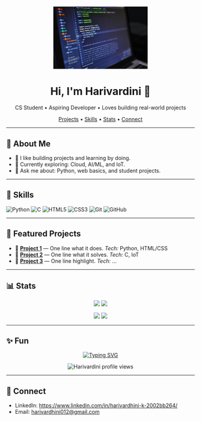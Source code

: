 <!-- PROFILE HEADER -->
<p align="center">
  <img src="https://raw.githubusercontent.com/Harivardini05/Harivardini05/main/banner.jpg" alt="Harivardini Banner" width="50%"/>
</p>

<h1 align="center">Hi, I'm Harivardini 👋</h1>
<p align="center">
  CS Student • Aspiring Developer • Loves building real-world projects
</p>

<!-- QUICK LINKS -->
<p align="center">
  <a href="https://github.com/Harivardini05?tab=repositories">Projects</a> •
  <a href="#-skills">Skills</a> •
  <a href="#-stats">Stats</a> •
  <a href="#-connect">Connect</a>
</p>

---

## 🚀 About Me
- 🔭 I like building projects and learning by doing.
- 🌱 Currently exploring: Cloud, AI/ML, and IoT.
- 💬 Ask me about: Python, web basics, and student projects.

---

## 🧰 Skills
![Python](https://img.shields.io/badge/Python-3776AB?style=for-the-badge&logo=python&logoColor=white)
![C](https://img.shields.io/badge/C-A8B9CC?style=for-the-badge&logo=c&logoColor=black)
![HTML5](https://img.shields.io/badge/HTML5-E34F26?style=for-the-badge&logo=html5&logoColor=white)
![CSS3](https://img.shields.io/badge/CSS3-1572B6?style=for-the-badge&logo=css3&logoColor=white)
![Git](https://img.shields.io/badge/Git-F05032?style=for-the-badge&logo=git&logoColor=white)
![GitHub](https://img.shields.io/badge/GitHub-181717?style=for-the-badge&logo=github&logoColor=white)

---

## 📌 Featured Projects
- 🔹 **[Project 1](https://github.com/Harivardini05/REPO1)** — One line what it does. *Tech:* Python, HTML/CSS  
- 🔹 **[Project 2](https://github.com/Harivardini05/REPO2)** — One line what it solves. *Tech:* C, IoT  
- 🔹 **[Project 3](https://github.com/Harivardini05/REPO3)** — One line highlight. *Tech:* …

---

## 📊 Stats
<p align="center">
  <img width="48%" src="https://github-readme-stats.vercel.app/api?username=Harivardini05&show_icons=true&include_all_commits=true&count_private=true&rank_icon=github&theme=radical" />
  <img width="48%" src="https://github-readme-stats.vercel.app/api/top-langs/?username=Harivardini05&layout=compact&langs_count=8&theme=radical" />
</p>

<p align="center">
  <img width="48%" src="https://github-readme-streak-stats.herokuapp.com/?user=Harivardini05&theme=radical" />
  <img width="48%" src="https://github-readme-activity-graph.vercel.app/graph?username=Harivardini05&theme=rogue" />
</p>

---

## ✨ Fun
<p align="center">
  <a href="https://git.io/typing-svg">
    <img src="https://readme-typing-svg.demolab.com?font=Fira+Code&pause=900&center=true&vCenter=true&random=false&width=440&lines=Welcome+to+my+GitHub!;I+love+building+useful+projects;Always+learning+and+sharing" alt="Typing SVG" />
  </a>
</p>

<p align="center">
  <img src="https://komarev.com/ghpvc/?username=Harivardini05&label=Profile%20Views&color=blueviolet&style=flat" alt="Harivardini profile views" />
</p>


---

## 🤝 Connect
- LinkedIn: https://www.linkedin.com/in/harivardhini-k-2002bb264/
- Email: harivardhini012@gmail.com

